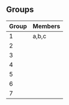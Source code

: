 ## Groups 

| Group | Members |
|-|-| 
| 1 | a,b,c |
| 2 | |
| 3 | |
| 4 | |
| 5 | |
| 6 | |
| 7 | |